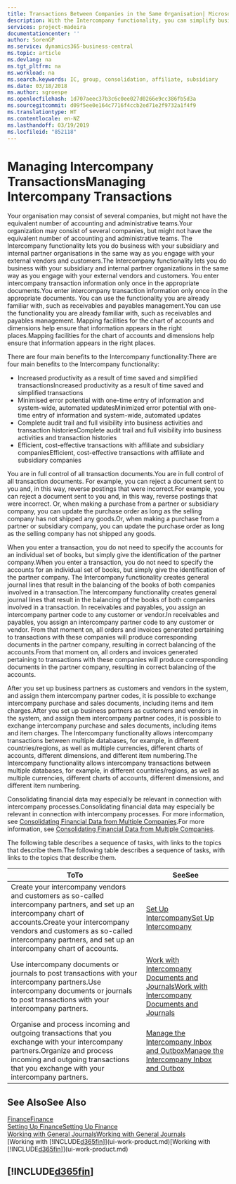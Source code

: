 ```yaml
---
title: Transactions Between Companies in the Same Organisation| Microsoft Docs
description: With the Intercompany functionality, you can simplify business processes and transactions between companies within the same organisation.
services: project-madeira
documentationcenter: ''
author: SorenGP
ms.service: dynamics365-business-central
ms.topic: article
ms.devlang: na
ms.tgt_pltfrm: na
ms.workload: na
ms.search.keywords: IC, group, consolidation, affiliate, subsidiary
ms.date: 03/18/2018
ms.author: sgroespe
ms.openlocfilehash: 1d707aeec37b3c6c0ee027d0266e9cc386fb5d3a
ms.sourcegitcommit: d09f5ee0e164c7716f4ccb2ed71e2f9732a1f4f9
ms.translationtype: HT
ms.contentlocale: en-NZ
ms.lasthandoff: 03/19/2019
ms.locfileid: "852118"
---
```

# <a name="managing-intercompany-transactions"></a><span data-ttu-id="3fb8c-103">Managing Intercompany Transactions</span><span class="sxs-lookup"><span data-stu-id="3fb8c-103">Managing Intercompany Transactions</span></span>
<span data-ttu-id="3fb8c-104">Your organisation may consist of several companies, but might not have the equivalent number of accounting and administrative teams.</span><span class="sxs-lookup"><span data-stu-id="3fb8c-104">Your organization may consist of several companies, but might not have the equivalent number of accounting and administrative teams.</span></span> <span data-ttu-id="3fb8c-105">The Intercompany functionality lets you do business with your subsidiary and internal partner organisations in the same way as you engage with your external vendors and customers.</span><span class="sxs-lookup"><span data-stu-id="3fb8c-105">The Intercompany functionality lets you do business with your subsidiary and internal partner organizations in the same way as you engage with your external vendors and customers.</span></span> <span data-ttu-id="3fb8c-106">You enter intercompany transaction information only once in the appropriate documents.</span><span class="sxs-lookup"><span data-stu-id="3fb8c-106">You enter intercompany transaction information only once in the appropriate documents.</span></span> <span data-ttu-id="3fb8c-107">You can use the functionality you are already familiar with, such as receivables and payables management.</span><span class="sxs-lookup"><span data-stu-id="3fb8c-107">You can use the functionality you are already familiar with, such as receivables and payables management.</span></span> <span data-ttu-id="3fb8c-108">Mapping facilities for the chart of accounts and dimensions help ensure that information appears in the right places.</span><span class="sxs-lookup"><span data-stu-id="3fb8c-108">Mapping facilities for the chart of accounts and dimensions help ensure that information appears in the right places.</span></span>  

<span data-ttu-id="3fb8c-109">There are four main benefits to the Intercompany functionality:</span><span class="sxs-lookup"><span data-stu-id="3fb8c-109">There are four main benefits to the Intercompany functionality:</span></span>  

- <span data-ttu-id="3fb8c-110">Increased productivity as a result of time saved and simplified transactions</span><span class="sxs-lookup"><span data-stu-id="3fb8c-110">Increased productivity as a result of time saved and simplified transactions</span></span>  
- <span data-ttu-id="3fb8c-111">Minimised error potential with one-time entry of information and system-wide, automated updates</span><span class="sxs-lookup"><span data-stu-id="3fb8c-111">Minimized error potential with one-time entry of information and system-wide, automated updates</span></span>  
- <span data-ttu-id="3fb8c-112">Complete audit trail and full visibility into business activities and transaction histories</span><span class="sxs-lookup"><span data-stu-id="3fb8c-112">Complete audit trail and full visibility into business activities and transaction histories</span></span>  
- <span data-ttu-id="3fb8c-113">Efficient, cost-effective transactions with affiliate and subsidiary companies</span><span class="sxs-lookup"><span data-stu-id="3fb8c-113">Efficient, cost-effective transactions with affiliate and subsidiary companies</span></span>  

<span data-ttu-id="3fb8c-114">You are in full control of all transaction documents.</span><span class="sxs-lookup"><span data-stu-id="3fb8c-114">You are in full control of all transaction documents.</span></span> <span data-ttu-id="3fb8c-115">For example, you can reject a document sent to you and, in this way, reverse postings that were incorrect.</span><span class="sxs-lookup"><span data-stu-id="3fb8c-115">For example, you can reject a document sent to you and, in this way, reverse postings that were incorrect.</span></span> <span data-ttu-id="3fb8c-116">Or, when making a purchase from a partner or subsidiary company, you can update the purchase order as long as the selling company has not shipped any goods.</span><span class="sxs-lookup"><span data-stu-id="3fb8c-116">Or, when making a purchase from a partner or subsidiary company, you can update the purchase order as long as the selling company has not shipped any goods.</span></span>  

<span data-ttu-id="3fb8c-117">When you enter a transaction, you do not need to specify the accounts for an individual set of books, but simply give the identification of the partner company.</span><span class="sxs-lookup"><span data-stu-id="3fb8c-117">When you enter a transaction, you do not need to specify the accounts for an individual set of books, but simply give the identification of the partner company.</span></span> <span data-ttu-id="3fb8c-118">The Intercompany functionality creates general journal lines that result in the balancing of the books of both companies involved in a transaction.</span><span class="sxs-lookup"><span data-stu-id="3fb8c-118">The Intercompany functionality creates general journal lines that result in the balancing of the books of both companies involved in a transaction.</span></span> <span data-ttu-id="3fb8c-119">In receivables and payables, you assign an intercompany partner code to any customer or vendor.</span><span class="sxs-lookup"><span data-stu-id="3fb8c-119">In receivables and payables, you assign an intercompany partner code to any customer or vendor.</span></span> <span data-ttu-id="3fb8c-120">From that moment on, all orders and invoices generated pertaining to transactions with these companies will produce corresponding documents in the partner company, resulting in correct balancing of the accounts.</span><span class="sxs-lookup"><span data-stu-id="3fb8c-120">From that moment on, all orders and invoices generated pertaining to transactions with these companies will produce corresponding documents in the partner company, resulting in correct balancing of the accounts.</span></span>  

 <span data-ttu-id="3fb8c-121">After you set up business partners as customers and vendors in the system, and assign them intercompany partner codes, it is possible to exchange intercompany purchase and sales documents, including items and item charges.</span><span class="sxs-lookup"><span data-stu-id="3fb8c-121">After you set up business partners as customers and vendors in the system, and assign them intercompany partner codes, it is possible to exchange intercompany purchase and sales documents, including items and item charges.</span></span> <span data-ttu-id="3fb8c-122">The Intercompany functionality allows intercompany transactions between multiple databases, for example, in different countries/regions, as well as multiple currencies, different charts of accounts, different dimensions, and different item numbering.</span><span class="sxs-lookup"><span data-stu-id="3fb8c-122">The Intercompany functionality allows intercompany transactions between multiple databases, for example, in different countries/regions, as well as multiple currencies, different charts of accounts, different dimensions, and different item numbering.</span></span>  

<span data-ttu-id="3fb8c-123">Consolidating financial data may especially be relevant in connection with intercompany processes.</span><span class="sxs-lookup"><span data-stu-id="3fb8c-123">Consolidating financial data may especially be relevant in connection with intercompany processes.</span></span> <span data-ttu-id="3fb8c-124">For more information, see [Consolidating Financial Data from Multiple Companies](finance-consolidated-company-reporting.md).</span><span class="sxs-lookup"><span data-stu-id="3fb8c-124">For more information, see [Consolidating Financial Data from Multiple Companies](finance-consolidated-company-reporting.md).</span></span>

<span data-ttu-id="3fb8c-125">The following table describes a sequence of tasks, with links to the topics that describe them.</span><span class="sxs-lookup"><span data-stu-id="3fb8c-125">The following table describes a sequence of tasks, with links to the topics that describe them.</span></span>

 |<span data-ttu-id="3fb8c-126">To</span><span class="sxs-lookup"><span data-stu-id="3fb8c-126">To</span></span> |<span data-ttu-id="3fb8c-127">See</span><span class="sxs-lookup"><span data-stu-id="3fb8c-127">See</span></span>|
 |---|---|
 |<span data-ttu-id="3fb8c-128">Create your intercompany vendors and customers as so-called intercompany partners, and set up an intercompany chart of accounts.</span><span class="sxs-lookup"><span data-stu-id="3fb8c-128">Create your intercompany vendors and customers as so-called intercompany partners, and set up an intercompany chart of accounts.</span></span>|[<span data-ttu-id="3fb8c-129">Set Up Intercompany</span><span class="sxs-lookup"><span data-stu-id="3fb8c-129">Set Up Intercompany</span></span>](intercompany-how-setup.md)|
 |<span data-ttu-id="3fb8c-130">Use intercompany documents or journals to post transactions with your intercompany partners.</span><span class="sxs-lookup"><span data-stu-id="3fb8c-130">Use intercompany documents or journals to post transactions with your intercompany partners.</span></span>|[<span data-ttu-id="3fb8c-131">Work with Intercompany Documents and Journals</span><span class="sxs-lookup"><span data-stu-id="3fb8c-131">Work with Intercompany Documents and Journals</span></span>](intercompany-how-work-documents-journals.md)|
 |<span data-ttu-id="3fb8c-132">Organise and process incoming and outgoing transactions that you exchange with your intercompany partners.</span><span class="sxs-lookup"><span data-stu-id="3fb8c-132">Organize and process incoming and outgoing transactions that you exchange with your intercompany partners.</span></span>|[<span data-ttu-id="3fb8c-133">Manage the Intercompany Inbox and Outbox</span><span class="sxs-lookup"><span data-stu-id="3fb8c-133">Manage the Intercompany Inbox and Outbox</span></span>](intercompany-how-manage-intercompany-inbox.md)|

## <a name="see-also"></a><span data-ttu-id="3fb8c-134">See Also</span><span class="sxs-lookup"><span data-stu-id="3fb8c-134">See Also</span></span>
[<span data-ttu-id="3fb8c-135">Finance</span><span class="sxs-lookup"><span data-stu-id="3fb8c-135">Finance</span></span>](finance.md)  
[<span data-ttu-id="3fb8c-136">Setting Up Finance</span><span class="sxs-lookup"><span data-stu-id="3fb8c-136">Setting Up Finance</span></span>](finance-setup-finance.md)  
[<span data-ttu-id="3fb8c-137">Working with General Journals</span><span class="sxs-lookup"><span data-stu-id="3fb8c-137">Working with General Journals</span></span>](ui-work-general-journals.md)  
<span data-ttu-id="3fb8c-138">[Working with [!INCLUDE[d365fin](includes/d365fin_md.md)]](ui-work-product.md)</span><span class="sxs-lookup"><span data-stu-id="3fb8c-138">[Working with [!INCLUDE[d365fin](includes/d365fin_md.md)]](ui-work-product.md)</span></span>

## [!INCLUDE[d365fin](includes/free_trial_md.md)]  
